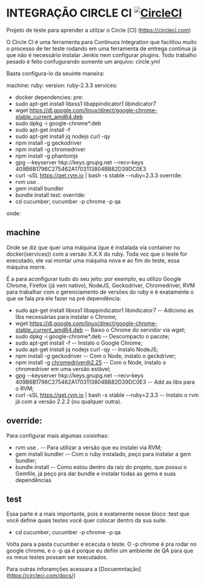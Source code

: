 # INTEGRAÇÃO CIRCLE CI [![CircleCI](https://circleci.com/gh/mairadutra/circle_ci_exemplo.svg?style=svg)](https://circleci.com/gh/mairadutra/circle_ci_exemplo)
Projeto de teste para aprender a utilzar o Circle [CI] (https://circleci.com)


O Circle CI é uma ferramenta para Continuos Integration que facilitou muito o processo de ter
teste rodando em uma ferramenta de entrega contínua já que não é necessário instalar Jenkis nem
configurar plugins. Todo trabalho pesado é feito confugurando somente um arquivo:  circle.yml

Basta configura-lo da seuinte maneira:

machine:
 ruby:
   version: ruby-2.3.3
 services:
   - docker
dependencies:
 pre:
   - sudo apt-get install libxss1 libappindicator1 libindicator7
   - wget https://dl.google.com/linux/direct/google-chrome-stable_current_amd64.deb
   - sudo dpkg -i google-chrome*.deb
   - sudo apt-get install -f
   - sudo apt-get install jq nodejs curl -qy
   - npm install -g geckodriver
   - npm install -g chromedriver
   - npm install -g phantomjs
   - gpg --keyserver hkp://keys.gnupg.net --recv-keys 409B6B1796C275462A1703113804BB82D39DC0E3
   - curl -sSL https://get.rvm.io | bash -s stable --ruby=2.3.3
 override:
   - rvm use .
   - gem install bundler
   - bundle install
test:
 override:
   - cd cucumber; cucumber -p chrome -p qa

onde:
## machine
Onde se diz que  quer uma máquina (que é instalada via container no docker(services)) com a versão X.X.X do ruby.
Toda vez que o teste for executado, ele vai montar uma máquina nova e ao fim do teste, essa máquina morre.

É a para aconfigurar tudo do seu jeito: por exemplo, eu utilizo Google Chrome, Firefox (já vem nativo),
NodeJS, Geckodriver, Chromedriver, RVM para trabalhar com o gerenciamento de versões do ruby
e é exatamente o que se fala  pra ele fazer na pré dependência:

- sudo apt-get install libxss1 libappindicator1 libindicator7 -- Adiciono as libs necessárias para instalar o Chrome;
 - wget https://dl.google.com/linux/direct/google-chrome-stable_current_amd64.deb -- Baixo o Chrome do servidor via wget;
 - sudo dpkg -i google-chrome*.deb -- Descompacto o pacote;
 - sudo apt-get install -f -- Instalo o Google Chrome;
 - sudo apt-get install jq nodejs curl -qy -- Instalo NodeJS;
 - npm install -g geckodriver -- Com o Node, instalo o geckdriver;
 - npm install -g chromedriver@2.25 -- Com o Node, instalo o chromedriver em uma versão estável;
 - gpg --keyserver hkp://keys.gnupg.net --recv-keys 409B6B1796C275462A1703113804BB82D39DC0E3 -- Add as libs para o RVM;
 - curl -sSL https://get.rvm.io | bash -s stable --ruby=2.3.3 -- Instalo o rvm já com a versão 2.2.2 (ou qualquer outra).


## override:
Para configurar mais algumas coisinhas:
- rvm use . -- Para utilizar a versão que eu instalei via RVM;
- gem install bundler -- Com o ruby instalado, peço para instalar a gem bundler;
- bundle install -- Como estou dentro da raiz do projeto, que possui o Gemfile, já peço pra dar bundle e instalar todas as gems e suas dependências

## test
Essa parte é a mais importante, pois é exatamente nesse bloco :test que você define quais testes você quer colocar dentro da sua suíte.
- cd cucumber; cucumber -p chrome -p qa

Volta para a pasta cucumber e ececuta o teste.
O -p chrome é pra rodar no google chrome, e o -p qa é porque eu defini um ambiente de QA para que os meus testes possam ser executados.



Para outras inforamções acessara a [Docuemntação]  (https://circleci.com/docs/)
